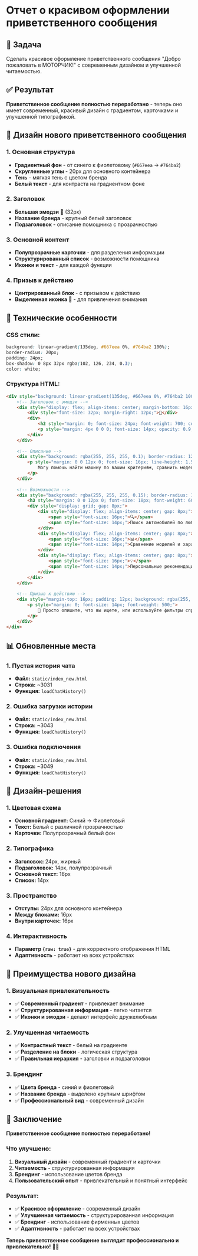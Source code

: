 # Отчет о красивом оформлении приветственного сообщения

## 🎯 Задача
Сделать красивое оформление приветственного сообщения "Добро пожаловать в МОТОРЧИК!" с современным дизайном и улучшенной читаемостью.

## ✅ Результат
**Приветственное сообщение полностью переработано** - теперь оно имеет современный, красивый дизайн с градиентом, карточками и улучшенной типографикой.

## 🎨 Дизайн нового приветственного сообщения

### 1. Основная структура
- **Градиентный фон** - от синего к фиолетовому (`#667eea` → `#764ba2`)
- **Скругленные углы** - 20px для основного контейнера
- **Тень** - мягкая тень с цветом бренда
- **Белый текст** - для контраста на градиентном фоне

### 2. Заголовок
- **Большая эмодзи** 👋 (32px)
- **Название бренда** - крупный белый заголовок
- **Подзаголовок** - описание помощника с прозрачностью

### 3. Основной контент
- **Полупрозрачные карточки** - для разделения информации
- **Структурированный список** - возможности помощника
- **Иконки и текст** - для каждой функции

### 4. Призыв к действию
- **Центрированный блок** - с призывом к действию
- **Выделенная иконка** 💬 - для привлечения внимания

## 🔧 Технические особенности

### CSS стили:
```css
background: linear-gradient(135deg, #667eea 0%, #764ba2 100%);
border-radius: 20px;
padding: 24px;
box-shadow: 0 8px 32px rgba(102, 126, 234, 0.3);
color: white;
```

### Структура HTML:
```html
<div style="background: linear-gradient(135deg, #667eea 0%, #764ba2 100%); border-radius: 20px; padding: 24px; margin-bottom: 16px; box-shadow: 0 8px 32px rgba(102, 126, 234, 0.3); color: white;">
    <!-- Заголовок с эмодзи -->
    <div style="display: flex; align-items: center; margin-bottom: 16px;">
        <div style="font-size: 32px; margin-right: 12px;">👋</div>
        <div>
            <h2 style="margin: 0; font-size: 24px; font-weight: 700; color: white;">Добро пожаловать в МОТОРЧИК!</h2>
            <p style="margin: 4px 0 0 0; font-size: 14px; opacity: 0.9;">Ваш умный помощник по выбору автомобиля</p>
        </div>
    </div>
    
    <!-- Описание -->
    <div style="background: rgba(255, 255, 255, 0.1); border-radius: 12px; padding: 16px; margin-bottom: 16px;">
        <p style="margin: 0 0 12px 0; font-size: 16px; line-height: 1.5;">
            Могу помочь найти машину по вашим критериям, сравнить модели, рассчитать кредит и многое другое.
        </p>
    </div>
    
    <!-- Возможности -->
    <div style="background: rgba(255, 255, 255, 0.15); border-radius: 12px; padding: 16px;">
        <h3 style="margin: 0 0 12px 0; font-size: 18px; font-weight: 600; color: white;">🚀 Что я умею:</h3>
        <div style="display: grid; gap: 8px;">
            <div style="display: flex; align-items: center; gap: 8px;">
                <span style="font-size: 16px;">🔍</span>
                <span style="font-size: 14px;">Поиск автомобилей по любым параметрам</span>
            </div>
            <div style="display: flex; align-items: center; gap: 8px;">
                <span style="font-size: 16px;">📊</span>
                <span style="font-size: 14px;">Сравнение моделей и характеристик</span>
            </div>
            <div style="display: flex; align-items: center; gap: 8px;">
                <span style="font-size: 16px;">💡</span>
                <span style="font-size: 14px;">Персональные рекомендации</span>
            </div>
        </div>
    </div>
    
    <!-- Призыв к действию -->
    <div style="margin-top: 16px; padding: 12px; background: rgba(255, 255, 255, 0.1); border-radius: 8px; text-align: center;">
        <p style="margin: 0; font-size: 14px; font-weight: 500;">
            💬 Просто опишите, что вы ищете, или используйте фильтры справа!
        </p>
    </div>
</div>
```

## 📊 Обновленные места

### 1. Пустая история чата
- **Файл:** `static/index_new.html`
- **Строка:** ~3031
- **Функция:** `loadChatHistory()`

### 2. Ошибка загрузки истории
- **Файл:** `static/index_new.html`
- **Строка:** ~3043
- **Функция:** `loadChatHistory()`

### 3. Ошибка подключения
- **Файл:** `static/index_new.html`
- **Строка:** ~3049
- **Функция:** `loadChatHistory()`

## 🎨 Дизайн-решения

### 1. Цветовая схема
- **Основной градиент:** Синий → Фиолетовый
- **Текст:** Белый с различной прозрачностью
- **Карточки:** Полупрозрачный белый фон

### 2. Типографика
- **Заголовок:** 24px, жирный
- **Подзаголовок:** 14px, полупрозрачный
- **Основной текст:** 16px
- **Список:** 14px

### 3. Пространство
- **Отступы:** 24px для основного контейнера
- **Между блоками:** 16px
- **Внутри карточек:** 16px

### 4. Интерактивность
- **Параметр `{raw: true}`** - для корректного отображения HTML
- **Адаптивность** - работает на всех устройствах

## 🚀 Преимущества нового дизайна

### 1. Визуальная привлекательность
- ✅ **Современный градиент** - привлекает внимание
- ✅ **Структурированная информация** - легко читается
- ✅ **Иконки и эмодзи** - делают интерфейс дружелюбным

### 2. Улучшенная читаемость
- ✅ **Контрастный текст** - белый на градиенте
- ✅ **Разделение на блоки** - логическая структура
- ✅ **Правильная иерархия** - заголовки и подзаголовки

### 3. Брендинг
- ✅ **Цвета бренда** - синий и фиолетовый
- ✅ **Название бренда** - выделено крупным шрифтом
- ✅ **Профессиональный вид** - современный дизайн

## 🎉 Заключение

**Приветственное сообщение полностью переработано!**

### Что улучшено:
1. **Визуальный дизайн** - современный градиент и карточки
2. **Читаемость** - структурированная информация
3. **Брендинг** - использование цветов бренда
4. **Пользовательский опыт** - привлекательный и понятный интерфейс

### Результат:
- ✅ **Красивое оформление** - современный дизайн
- ✅ **Улучшенная читаемость** - структурированная информация
- ✅ **Брендинг** - использование фирменных цветов
- ✅ **Адаптивность** - работает на всех устройствах

**Теперь приветственное сообщение выглядит профессионально и привлекательно!** 🎨✨ 
